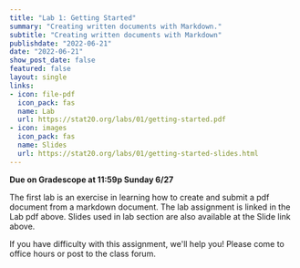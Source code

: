 ```yaml
---
title: "Lab 1: Getting Started"
summary: "Creating written documents with Markdown."
subtitle: "Creating written documents with Markdown"
publishdate: "2022-06-21"
date: "2022-06-21"
show_post_date: false
featured: false
layout: single
links:
- icon: file-pdf
  icon_pack: fas
  name: Lab
  url: https://stat20.org/labs/01/getting-started.pdf
- icon: images
  icon_pack: fas
  name: Slides
  url: https://stat20.org/labs/01/getting-started-slides.html
---
```


**Due on Gradescope at 11:59p Sunday 6/27**

The first lab is an exercise in learning how to create and submit a pdf document from a markdown document. The lab assignment is linked in the Lab pdf above. Slides used in lab section are also available at the Slide link above.

If you have difficulty with this assignment, we'll help you! Please come to office hours or post to the class forum.
